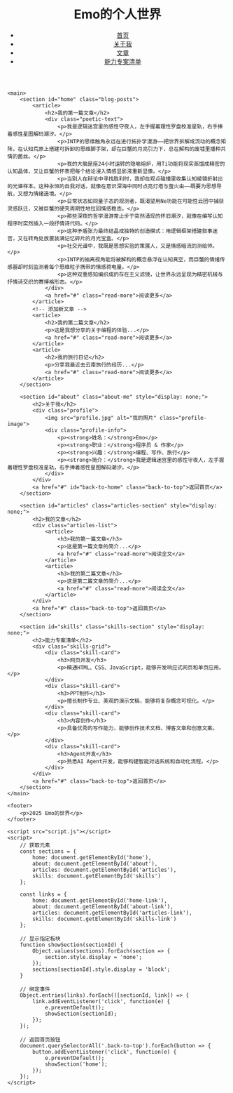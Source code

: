 <html lang="zh-CN">
<head>
    <meta charset="UTF-8">
    <meta name="viewport" content="width=device-width, initial-scale=1.0">
    <title>Emo的个人世界</title>
    <link rel="stylesheet" href="styles.css">
</head>
<body>
    <header>
        <h1>Emo的个人世界</h1>
        <nav>
            <ul>
                <li><a href="#" id="home-link">首页</a></li>
                <li><a href="#" id="about-link">关于我</a></li>
                <li><a href="#" id="articles-link">文章</a></li>
                <li><a href="#" id="skills-link">能力专案清单</a></li>
            </ul>
        </nav>
    </header>

    <main>
        <section id="home" class="blog-posts">
            <article>
                <h2>我的第一篇文章</h2>
                <div class="poetic-text">
                    <p>我是逻辑迷宫里的感性守夜人，左手握着理性罗盘校准星轨，右手捧着感性星图解码潮汐。</p>
                    <p>INTP的思维触角永远在进行拓扑学漫游——把世界拆解成流动的概念矩阵，在认知荒原上搭建可拆卸的思维脚手架，却在巨蟹的月亮引力下，总在解构的废墟里播种共情的菌丝。</p>
                    <p>我的大脑是座24小时运转的隐喻熔炉，用Ti功能将现实蒸馏成精密的认知晶体，又让巨蟹的怀表把每个结论浸入情感显影液重新显像。</p>
                    <p>当别人在辩论中寻找胜利时，我却在观点碰撞里收集认知棱镜折射出的光谱样本。这种永恒的自我对话，就像在意识深海中同时点亮灯塔与萤火虫——既要为思想导航，又想为情绪造境。</p>
                    <p>日常状态如同量子态的观测者，既渴望用Ne功能在可能性云团中捕获灵感跃迁，又被巨蟹的硬壳周期性地拉回情感稳态。</p>
                    <p>那些深夜的哲学漫游常止步于突然涌现的怀旧潮汐，就像在编写认知程序时突然插入一段抒情诗代码。</p>
                    <p>这种矛盾张力最终结晶成独特的创造模式：用逻辑框架搭建叙事迷宫，又在转角处放置装满记忆碎片的月光宝盒。</p>
                    <p>社交光谱中，我既是思想实验的策展人，又是情感暗流的测绘师。</p>
                    <p>INTP的抽离视角能将被解构的概念悬浮在认知真空，而巨蟹的情绪传感器却时刻监测着每个思维粒子携带的情感荷电量。</p>
                    <p>这种双重感知编织成的存在主义滤镜，让世界永远呈现为精密机械与抒情诗交织的赛博格形态。</p>
                </div>
                <a href="#" class="read-more">阅读更多</a>
            </article>
            <!-- 添加新文章 -->
            <article>
                <h2>我的第二篇文章</h2>
                <p>这是我想分享的关于编程的体验...</p>
                <a href="#" class="read-more">阅读更多</a>
            </article>
            <article>
                <h2>我的旅行日记</h2>
                <p>分享我最近去云南旅行的经历...</p>
                <a href="#" class="read-more">阅读更多</a>
            </article>
        </section>

        <section id="about" class="about-me" style="display: none;">
            <h2>关于我</h2>
            <div class="profile">
                <img src="profile.jpg" alt="我的照片" class="profile-image">
                <div class="profile-info">
                    <p><strong>姓名：</strong>Emo</p>
                    <p><strong>职业：</strong>程序员 & 作家</p>
                    <p><strong>兴趣：</strong>编程、写作、旅行</p>
                    <p><strong>简介：</strong>我是逻辑迷宫里的感性守夜人，左手握着理性罗盘校准星轨，右手捧着感性星图解码潮汐。</p>
                </div>
            </div>
            <a href="#" id="back-to-home" class="back-to-top">返回首页</a>
        </section>

        <section id="articles" class="articles-section" style="display: none;">
            <h2>我的文章</h2>
            <div class="articles-list">
                <article>
                    <h3>我的第一篇文章</h3>
                    <p>这是第一篇文章的简介...</p>
                    <a href="#" class="read-more">阅读全文</a>
                </article>
                <article>
                    <h3>我的第二篇文章</h3>
                    <p>这是第二篇文章的简介...</p>
                    <a href="#" class="read-more">阅读全文</a>
                </article>
            </div>
            <a href="#" class="back-to-top">返回首页</a>
        </section>

        <section id="skills" class="skills-section" style="display: none;">
            <h2>能力专案清单</h2>
            <div class="skills-grid">
                <div class="skill-card">
                    <h3>网页开发</h3>
                    <p>精通HTML、CSS、JavaScript，能够开发响应式网页和单页应用。</p>
                </div>
                <div class="skill-card">
                    <h3>PPT制作</h3>
                    <p>擅长制作专业、美观的演示文稿，能够将复杂概念可视化。</p>
                </div>
                <div class="skill-card">
                    <h3>内容创作</h3>
                    <p>具备优秀的写作能力，能够创作技术文档、博客文章和创意文案。</p>
                </div>
                <div class="skill-card">
                    <h3>Agent开发</h3>
                    <p>熟悉AI Agent开发，能够构建智能对话系统和自动化流程。</p>
                </div>
            </div>
            <a href="#" class="back-to-top">返回首页</a>
        </section>
    </main>

    <footer>
        <p>2025 Emo的世界</p>
    </footer>

    <script src="script.js"></script>
    <script>
        // 获取元素
        const sections = {
            home: document.getElementById('home'),
            about: document.getElementById('about'),
            articles: document.getElementById('articles'),
            skills: document.getElementById('skills')
        };

        const links = {
            home: document.getElementById('home-link'),
            about: document.getElementById('about-link'),
            articles: document.getElementById('articles-link'),
            skills: document.getElementById('skills-link')
        };

        // 显示指定板块
        function showSection(sectionId) {
            Object.values(sections).forEach(section => {
                section.style.display = 'none';
            });
            sections[sectionId].style.display = 'block';
        }

        // 绑定事件
        Object.entries(links).forEach(([sectionId, link]) => {
            link.addEventListener('click', function(e) {
                e.preventDefault();
                showSection(sectionId);
            });
        });

        // 返回首页按钮
        document.querySelectorAll('.back-to-top').forEach(button => {
            button.addEventListener('click', function(e) {
                e.preventDefault();
                showSection('home');
            });
        });
    </script>
</body>
</html>
